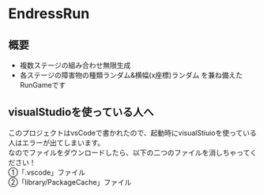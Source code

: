 # EndressRun

## 概要
* 複数ステージの組み合わせ無限生成
* 各ステージの障害物の種類ランダム&横幅(x座標)ランダム
を兼ね備えたRunGameです

## visualStudioを使っている人へ
このプロジェクトはvsCodeで書かれたので、起動時にvisualStiuioを使っている人はエラーが出てしまいます。<br>
なのでファイルをダウンロードしたら、以下の二つのファイルを消しちゃってください！<br>
①「.vscode」ファイル<br>
②「library/PackageCache」ファイル<br>
